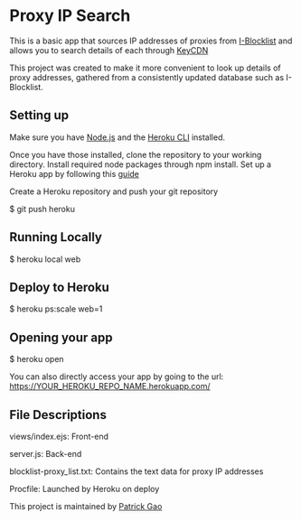 # Proxy IP Search

This is a basic app that sources IP addresses of proxies from [I-Blocklist](https://www.iblocklist.com) and allows you to search details of each through [KeyCDN](https://tools.keycdn.com/geo)

This project was created to make it more convenient to look up details of proxy addresses, gathered from a consistently updated database such as I-Blocklist. 

## Setting up 

Make sure you have [Node.js](http://nodejs.org/) and the [Heroku CLI](https://cli.heroku.com/) installed.

Once you have those installed, clone the repository to your working directory. 
Install required node packages through npm install. Set up a Heroku app by following this [guide](https://devcenter.heroku.com/articles/getting-started-with-nodejs#deploy-the-app)

Create a Heroku repository and push your git repository

$ git push heroku

## Running Locally

$ heroku local web

## Deploy to Heroku

$ heroku ps:scale web=1

## Opening your app

$ heroku open

You can also directly access your app by going to the url: https://YOUR_HEROKU_REPO_NAME.herokuapp.com/


## File Descriptions

views/index.ejs: 			 Front-end

server.js: 					 Back-end

blocklist-proxy_list.txt:  	 Contains the text data for proxy IP addresses

Procfile: 					 Launched by Heroku on deploy




This project is maintained by [Patrick Gao](https://github.com/patrick-gao)
